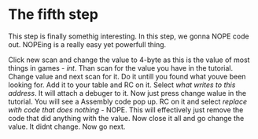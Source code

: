 # The fifth step

This step is finally somethig interesting. In this step, we gonna NOPE code out. NOPEing is a really easy yet powerfull thing.

Click new scan and change the value to 4-byte as this is the value of most things in games - *int*. Than scan for the value you have in the tutorial. Change value and next scan for it. Do it untill you found what youve been looking for. Add it to your table and RC on it. Select *what writes to this address*. It will attach a debuger to it. Now just press change walue in the tutorial. You will see a Assembly code pop up. RC on it and select *replace with code that does nothing* - NOPE. This will effectively just remove the code that did anything with the value. Now close it all and go change the value. It didnt change. Now go next. 